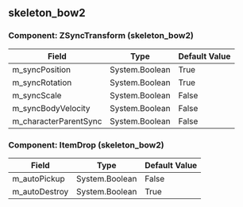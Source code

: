 ## skeleton_bow2

### Component: ZSyncTransform (skeleton_bow2)

|Field|Type|Default Value|
|-----|----|-------------|
|m_syncPosition|System.Boolean|True|
|m_syncRotation|System.Boolean|True|
|m_syncScale|System.Boolean|False|
|m_syncBodyVelocity|System.Boolean|False|
|m_characterParentSync|System.Boolean|False|

### Component: ItemDrop (skeleton_bow2)

|Field|Type|Default Value|
|-----|----|-------------|
|m_autoPickup|System.Boolean|False|
|m_autoDestroy|System.Boolean|True|

